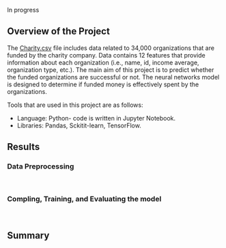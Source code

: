 In progress
## Overview of the Project
The [Charity.csv](https://github.com/elp192/Neural_Network_1/blob/e41015af332e9b1723ddb439d0b9430ddfbef310/data/charity_data.csv) file includes data related to 34,000 organizations that are funded by the charity company. Data contains 12 features that provide information about each organization (i.e., name, id, income average, organization type, etc.). The main aim of this project is to predict whether the funded organizations are successful or not. The neural networks model is designed to determine if funded money is effectively spent by the organizations.<br>

Tools that are used in this project are as follows:<br>
- Language: Python- code is written in Jupyter Notebook.<br>
- Libraries: Pandas, Sckitit-learn, TensorFlow.<br>

## Results
### Data Preprocessing

<br>

### Compling, Training, and Evaluating the model

<br>


## Summary

<br>


